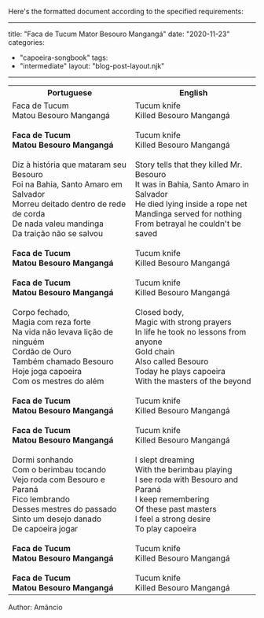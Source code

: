 Here's the formatted document according to the specified requirements:

---
title: "Faca de Tucum Mator Besouro Mangangá"
date: "2020-11-23"
categories: 
  - "capoeira-songbook"
tags: 
  - "intermediate"
layout: "blog-post-layout.njk"
---

<table class="capoeira-table">
    <tr class="header-row">
        <th>Portuguese</th>
        <th>English</th>
    </tr>
    <tr>
        <td>Faca de Tucum<br>
Matou Besouro Mangangá<br>
<br>
<strong>Faca de Tucum<br>
Matou Besouro Mangangá</strong><br>
<br>
Diz à história que mataram seu Besouro<br>
Foi na Bahia, Santo Amaro em Salvador<br>
Morreu deitado dentro de rede de corda<br>
De nada valeu mandinga<br>
Da traição não se salvou<br>
<br>
<strong>Faca de Tucum<br>
Matou Besouro Mangangá<br>
<br>
Faca de Tucum<br>
Matou Besouro Mangangá</strong><br>
<br>
Corpo fechado,<br>
Magia com reza forte<br>
Na vida não levava lição de ninguém<br>
Cordão de Ouro<br>
Também chamado Besouro<br>
Hoje joga capoeira<br>
Com os mestres do além<br>
<br>
<strong>Faca de Tucum<br>
Matou Besouro Mangangá<br>
<br>
Faca de Tucum<br>
Matou Besouro Mangangá</strong><br>
<br>
Dormi sonhando<br>
Com o berimbau tocando<br>
Vejo roda com Besouro e Paraná<br>
Fico lembrando<br>
Desses mestres do passado<br>
Sinto um desejo danado<br>
De capoeira jogar<br>
<br>
<strong>Faca de Tucum<br>
Matou Besouro Mangangá<br>
<br>
Faca de Tucum<br>
Matou Besouro Mangangá</strong></td>
        <td>Tucum knife<br>
Killed Besouro Mangangá<br>
<br>
Tucum knife<br>
Killed Besouro Mangangá<br>
<br>
Story tells that they killed Mr. Besouro<br>
It was in Bahia, Santo Amaro in Salvador<br>
He died lying inside a rope net<br>
Mandinga served for nothing<br>
From betrayal he couldn't be saved<br>
<br>
Tucum knife<br>
Killed Besouro Mangangá<br>
<br>
Tucum knife<br>
Killed Besouro Mangangá<br>
<br>
Closed body,<br>
Magic with strong prayers<br>
In life he took no lessons from anyone<br>
Gold chain<br>
Also called Besouro<br>
Today he plays capoeira<br>
With the masters of the beyond<br>
<br>
Tucum knife<br>
Killed Besouro Mangangá<br>
<br>
Tucum knife<br>
Killed Besouro Mangangá<br>
<br>
I slept dreaming<br>
With the berimbau playing<br>
I see roda with Besouro and Paraná<br>
I keep remembering<br>
Of these past masters<br>
I feel a strong desire<br>
To play capoeira<br>
<br>
Tucum knife<br>
Killed Besouro Mangangá<br>
<br>
Tucum knife<br>
Killed Besouro Mangangá</td>
    </tr>
</table>

<figcaption>
Author: Amâncio
</figcaption>